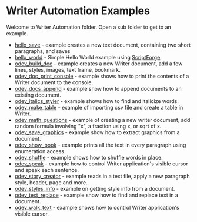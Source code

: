 # Writer Automation Examples

Welcome to Writer Automation folder. Open a sub folder to get to an example.

- [hello_save](./odev_hello_save/) - example creates a new text document, containing two short paragraphs, and saves
- [hello_world](./hello_world/) - Simple Hello World example using [ScriptForge].
- [odev_build_doc](./odev_build_doc/) - example creates a new Writer document, add a few lines, styles, images, text frame, bookmark.
- [odev_doc_print_console](./odev_doc_print_console/) - example shows how to print the contents of a Writer document to the console.
- [odev_docs_append](./odev_docs_append/) - example show how to append documents to an existing document.
- [odev_italics_styler](./odev_italics_styler/) - example shows how to find and italicize words.
- [odev_make_table](./odev_make_table/) - example of importing csv file and create a table in Writer.
- [odev_math_questions](./odev_math_questions/) - example of creating a new writer document, add random formula involving "x",  a fraction using x, or sqrt of x.
- [odev_save_graphics](./odev_save_graphics/) - example show how to extract graphics from a document.
- [odev_show_book](./odev_show_book/) - example prints all the text in every paragraph using enumeration access.
- [odev_shuffle](./odev_shuffle/) - example shows how to shuffle words in place.
- [odev_speak](./odev_speak/) - example how to control Writer application's visible cursor and speak each sentence.
- [odev_story_creator](./odev_story_creator/) - example reads in a text file, apply a new paragraph style, header, page and more.
- [odev_styles_info](./odev_styles_info/) - example on getting style info from a document.
- [odev_text_replace](./odev_text_replace/) - example show how to find and replace text in a document.
- [odev_walk_text](./odev_walk_text/) - example shows how to control Writer application's visible cursor.

[ScriptForge]: https://gitlab.com/LibreOfficiant/scriptforge
